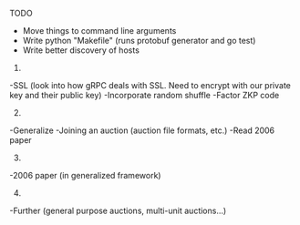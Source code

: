 TODO

- Move things to command line arguments
- Write python "Makefile" (runs protobuf generator and go test)
- Write better discovery of hosts


1.
-SSL (look into how gRPC deals with SSL. Need to encrypt with our private key and their public key)
-Incorporate random shuffle
-Factor ZKP code

2.
-Generalize
-Joining an auction (auction file formats, etc.)
-Read 2006 paper

3.
-2006 paper (in generalized framework)

4.
-Further (general purpose auctions, multi-unit auctions...)